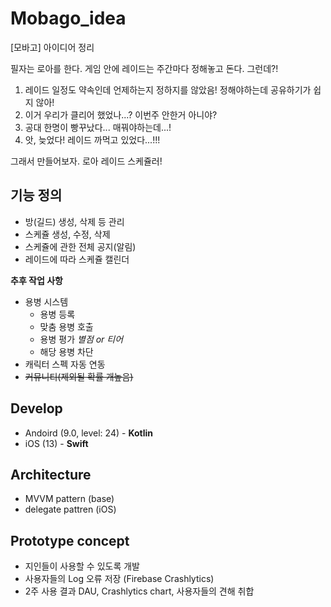 # Mobago_idea
[모바고] 아이디어 정리

필자는 로아를 한다. 게임 안에 레이드는 주간마다 정해놓고 돈다. 그런데?!

1. 레이드 일정도 약속인데 언제하는지 정하지를 않았음! 정해야하는데 공유하기가 쉽지 않아!
2. 이거 우리가 클리어 했었나...? 이번주 안한거 아니야?
3. 공대 한명이 빵꾸났다... 매꿔야하는데...!
4. 앗, 늦었다! 레이드 까먹고 있었다...!!!

그래서 만들어보자. 로아 레이드 스케쥴러!

## 기능 정의

- 방(길드) 생성, 삭제 등 관리
- 스케쥴 생성, 수정, 삭제
- 스케쥴에 관한 전체 공지(알림)
- 레이드에 따라 스케쥴 캘린더

**추후 작업 사항**

- 용병 시스템
  - 용병 등록
  - 맞춤 용병 호출
  - 용병 평가 *별점 or 티어*
  - 해당 용병 차단
- 캐릭터 스펙 자동 연동
- ~~커뮤니티(제외될 확률 개높음)~~

## Develop
- Andoird (9.0, level: 24) - **Kotlin**
- iOS (13) - **Swift**

## Architecture
- MVVM pattern (base)
- delegate pattren (iOS)

## Prototype concept
- 지인들이 사용할 수 있도록 개발
- 사용자들의 Log 오류 저장 (Firebase Crashlytics)
- 2주 사용 결과 DAU, Crashlytics chart, 사용자들의 견해 취합
